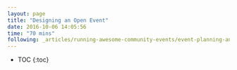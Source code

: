 ```yaml
---
layout: page
title: "Designing an Open Event"
date: 2016-10-06 14:05:56
time: "70 mins"
following: _articles/running-awesome-community-events/event-planning-and-facilitation.md
---
```

* TOC
{:toc}